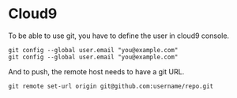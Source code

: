# Cloud9

To be able to use git, you have to define the user in cloud9 console.

    git config --global user.email "you@example.com"
    git config --global user.email "you@example.com"
    
And to push, the remote host needs to have a git URL.

    git remote set-url origin git@github.com:username/repo.git